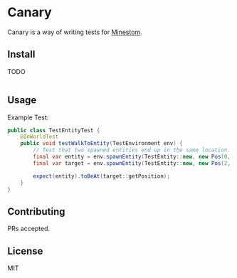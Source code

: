 # Canary

Canary is a way of writing tests for [Minestom](https://minestom.net/).

## Install

TODO

```
```

## Usage

Example Test:

```java
public class TestEntityTest {
    @InWorldTest
    public void testWalkToEntity(TestEnvironment env) {
        // Test that two spawned entities end up in the same location.
        final var entity = env.spawnEntity(TestEntity::new, new Pos(0, 41, 0));
        final var target = env.spawnEntity(TestEntity::new, new Pos(2, 41, 0));

        expect(entity).toBeAt(target::getPosition);
    }
}

```

## Contributing

PRs accepted.

## License

MIT
